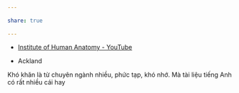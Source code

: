 ---  
share: true  
---  
- [Institute of Human Anatomy - YouTube](https://youtube.com/@TheAnatomyLab)  
- Ackland  
Khó khăn là từ chuyên ngành nhiều, phức tạp, khó nhớ. Mà tài liệu tiếng Anh có rất nhiều cái hay  

